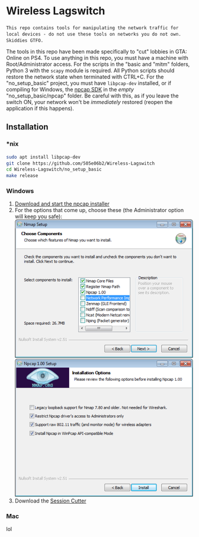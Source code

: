 # Wireless Lagswitch
``This repo contains tools for manipulating the network traffic for local devices - do not use these tools on networks you do not own. Skiddies GTFO.``

The tools in this repo have been made specifically to "cut" lobbies in GTA: Online on PS4. To use anything in this repo, you must have a machine with Root/Administrator access. For the scripts in the "basic and "mitm" folders, Python 3 with the `scapy` module is required. All Python scripts should restore the network state when terminated with CTRL+C. For the "no_setup_basic" project, you must have `libpcap-dev` installed, or if compiling for Windows, the [npcap SDK](https://nmap.org/npcap/) in the *empty* "no_setup_basic/npcap" folder. Be careful with this, as if you leave the switch ON, your network won't be *immediately* restored (reopen the application if this happens).

## Installation
### \*nix
```bash
sudo apt install libpcap-dev
git clone https://github.com/505e06b2/Wireless-Lagswitch
cd Wireless-Lagswitch/no_setup_basic
make release
```

### Windows
1. [Download and start the npcap installer](https://nmap.org/npcap/)
2. For the options that come up, choose these (the Administrator option will keep you safe):
 ![](https://raw.githubusercontent.com/505e06b2/Wireless-Lagswitch/master/no_setup_basic/nmap_setup.png)
 ![](https://raw.githubusercontent.com/505e06b2/Wireless-Lagswitch/master/no_setup_basic/npcap_1_00_setup.png)
 3. Download the [Session Cutter](https://github.com/505e06b2/Wireless-Lagswitch/releases)

### Mac
lol
